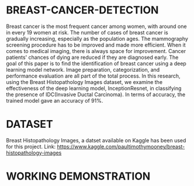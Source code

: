 # BREAST-CANCER-DETECTION
Breast cancer is the most frequent cancer among women, with around one in every 19 women at risk. The number of cases of breast cancer is gradually increasing, especially as the population ages. The mammography screening procedure has to be improved and made more efficient. When it comes to medical imaging, there is always space for improvement. Cancer patients' chances of dying are reduced if they are diagnosed early. The goal of this paper is to find the identification of breast cancer using a deep learning model network. Image preparation, categorization, and performance evaluation are all part of the total process. In this research, using the Breast Histopathology Images dataset, we examine the effectiveness of the deep learning model, InceptionResnet, in classifying the presence of IDC(Invasive Ductal Carcinoma). In terms of accuracy, the trained model gave an accuracy of 91%.

# DATASET
Breast Histopathology Images, a datset available on Kaggle has been used for this project.
Link: https://www.kaggle.com/paultimothymooney/breast-histopathology-images

# WORKING DEMONSTRATION

